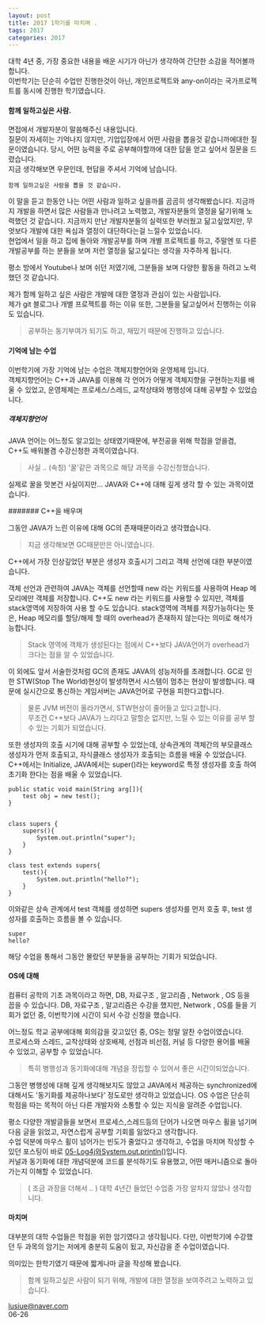 ```yaml
---
layout: post
title: 2017 1학기를 마치며 .
tags: 2017
categories: 2017 
---    
```


대학 4년 중, 가장 중요한 내용을 배운 시기가 아닌가 생각하여 간단한 소감을 적어볼까 합니다.     
이번학기는 단순히 수업만 진행한것이 아닌, 개인프로젝트와  any-on이라는 국가프로젝트를 동시에 진행한 학기였습니다. 

#### 함께 일하고싶은 사람.      

면접에서 개발자분이 말씀해주신 내용입니다.     
질문이 자세히는 기억나지 않지만, 기업입장에서 어떤 사람을 뽑을것 같습니까에대한 질문이였습니다. 당시, 어떤 능력을 주로 공부해야할까에 대한 답을 얻고 싶어서 질문을 드렸습니다.    
지금 생각해보면 우문인데, 현답을 주셔서 기억에 남습니다. 	
	
	함께 일하고싶은 사람을 뽑을 것 같습니다.    

이 말을 듣고 한동안 나는 어떤 사람과 일하고 싶을까를 곰곰히 생각해봤습니다. 지금까지 개발을 하면서 많은 사람들과 만나려고 노력했고, 개발자분들의 열정을 닮기위해 노력했던 것 같습니다. 지금까지 만난 개발자분들의 실력또한 부러웠고 닮고싶었지만, 무엇보다 개발에 대한 욕심과 열정이 대단하다는걸 느낄수 있었습니다.     
현업에서 일을 하고 집에 돌아와 개발공부를 하며 개별 프로젝트를 하고, 주말엔 또 다른 개발공부를 하는 분들을 보며 저런 열정을 닮고싶다는 생각을 자주하게 됩니다.  

평소 방에서 Youtube나 보며 쉬던 저였기에, 그분들을 보며 다양한 활동을 하려고 노력했던 것 같습니다.     

제가 함께 일하고 싶은 사람은 개발에 대한 열정과 관심이 있는 사람입니다.     
제가 git 블로그나 개별 프로젝트를 하는 이유 또한, 그분들을 닮고싶어서 진행하는 이유도 있습니다.      

> 공부하는 동기부여가 되기도 하고, 재밌기 때문에 진행하고 있습니다.    
 

 
#### 기억에 남는 수업      

  
이번학기에 가장 기억에 남는 수업은 객체지향언어와 운영체제 입니다.     
객체지향언어는 C++과 JAVA를 이용해 각 언어가 어떻게 객체지향을 구현하는지를 배울 수 있었고, 운영체제는 프로세스/스레드, 교착상태와 병행성에 대해 공부할 수 있었습니다.       

##### 객체지향언어          

JAVA 언어는 어느정도 알고있는 상태였기때문에, 부전공을 위해 학점을 얻을겸, C++도 배워볼겸 수강신청한 과목이였습니다.       

> 사실 .. (속칭) '꿀'같은 과목으로 해당 과목을 수강신청했습니다.      

실제로 꿀을 맛본건 사실이지만... JAVA와 C++에 대해 깊게 생각 할 수 있는 과목이였습니다.

####### C++을 배우며       

그동안 JAVA가 느린 이유에 대해 GC의 존재때문이라고 생각했습니다.      

> 지금 생각해보면 GC때문만은 아니였습니다.    

C++에서 가장 인상깊었던 부분은 생성자 호출시기 그리고 객체 선언에 대한 부분이였습니다.    

객체 선언과 관련하여 JAVA는 객체를 선언할때 new 라는 키워드를 사용하여 Heap 메모리에만 객체를 저장합니다. C++도 new 라는 키워드를 사용할 수 있지만, 객체를 stack영역에 저장하여 사용 할 수도 있습니다. stack영역에 객체를 저장가능하다는 뜻은, Heap 메모리를 할당/해제 할 때의 overhead가 존재하지 않는다는 의미로 해석가능합니다.    
     
> Stack 영역에 객체가 생성된다는 점에서 C++보다 JAVA언어가 overhead가 크다는 점을 알 수 있었습니다.      

이 외에도 앞서 서술한것처럼 GC의 존재도 JAVA의 성능저하를 초래합니다.
GC로 인한  STW(Stop The World)현상이 발생하면서 시스템이 멈추는 현상이 발생합니다. 때문에 실시간으로 통신하는 게임서버는 JAVA언어로 구현을 피한다고합니다.    

> 물론 JVM 버전이 올라가면서, STW현상이 줄어들고 있다고합니다.  
> 무조건 C++보다 JAVA가 느리다고 말할순 없지만, 느릴 수 있는 이유를 공부 할 수 있는 기회가 되었습니다.              


또한 생성자의 호출 시기에 대해 공부할 수 있었는데, 상속관계의 객체간의 부모클래스 생성자가 먼저 호출되고, 자식클래스 생성자가 호출되는 흐름을 배울 수 있었습니다.      
C++에서는 Initialize, JAVA에서는 super()라는 keyword로 특정 생성자를 호출 하여 초기화 한다는 점을 배울 수 있었습니다. 
    

	public static void main(String arg[]){
	    test obj = new test();
	}


	class supers {
	    supers(){
	        System.out.println("super");
	    }
	}
	
	class test extends supers{
	    test(){
	        System.out.println("hello?");
	    }
	}


이와같은 상속 관계에서 test 객체를 생성하면 supers 생성자를 먼저 호출 후, test 생성자를 호출하는 흐름을 볼 수 있습니다. 

	super
	hello?   


해당 수업을 통해서 그동안 몰랐던 부분들을 공부하는 기회가 되었습니다.    



#### OS에 대해      

컴퓨터 공학의 기초 과목이라고 하면, DB, 자료구조 , 알고리즘 , Network , OS 등을 꼽을 수 있습니다.  DB, 자료구조 , 알고리즘은 수강을 했지만, Network , OS를 들을 기회가 없던 중, 이번학기에 시간이 되서 수강 신청을 했습니다.       

어느정도 학교 공부에대해 회의감을 갖고있던 중, OS는 정말 알찬 수업이였습니다.    
프로세스와 스레드, 교착상태와 상호배제, 선점과 비선점, 커널 등  다양한 용어를 배울 수 있었고, 공부할 수 있었습니다. 

> 특히 병행성과 동기화에대해 개념을 정립할 수 있어서 좋은 시간이되었습니다.    


그동안 병행성에 대해 깊게 생각해보지도 않았고 JAVA에서 제공하는 synchronized에 대해서도 '동기화를 제공하나보다' 정도로만 생각하고 있었습니다. OS 수업은 단순히 학점을 따는 목적이 아닌 다른 개발자와 소통할 수 있는 지식을 알려준 수업입니다.     

평소 다양한 개발글들을 보면서 프로세스,스레드등의 단어가 나오면 마우스 휠을 넘기며 다음 글을 읽었고, 자연스럽게 공부할 기회를 잃었다고 생각합니다.       
수업 덕분에 마우스 휠이 넘어가는 빈도가 줄었다고 생각하고, 수업을 마치며 작성할 수 있던 포스팅이 바로 [05-Log4j와System.out.println()](/프로젝트/bookclips/2017/06/25/Log4jandSout/)입니다.     
커널과 동기화에 대한 개념덕분에 코드를 분석하기도 유용했고, 어떤 매커니즘으로 돌아가는지 이해할 수 있었습니다.       

> ( 조금 과장을 더해서 .. ) 대학 4년간 들었던 수업중 가장 알차지 않았나 생각합니다. 



#### 마치며     

대부분의 대학 수업들은 학점을 위한 암기였다고 생각됩니다. 다만, 이번학기에 수강했던 두 과목의 암기는 저에게 충분히 도움이 됬고, 자신감을 준 수업이였습니다.     

의미있는 한학기였기 때문에 짧게나마 글을 작성해 봤습니다.      

   
> 함께 일하고싶은 사람이 되기 위해, 개발에 대한 열정을 보여주려고 노력하고 있습니다.  



lusiue@naver.com     
06-26
